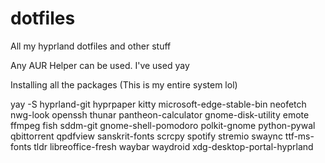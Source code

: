 # dotfiles
All my hyprland dotfiles and other stuff

Any AUR Helper can be used. I've used yay

Installing all the packages (This is my entire system lol)

yay -S hyprland-git hyprpaper kitty microsoft-edge-stable-bin neofetch nwg-look openssh thunar pantheon-calculator gnome-disk-utility emote ffmpeg fish sddm-git gnome-shell-pomodoro polkit-gnome python-pywal qbittorrent qpdfview sanskrit-fonts scrcpy spotify stremio swaync ttf-ms-fonts tldr libreoffice-fresh waybar waydroid xdg-desktop-portal-hyprland 
